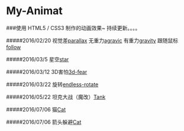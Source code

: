 # My-Animat
###使用 HTML5 / CSS3 制作的动画效果~ 持续更新。。。。

#####2016/02/20
视觉差[parallax](http://nightcatsama.github.io/My-Animat/)
无重力[agravic](http://nightcatsama.github.io/My-Animat/)
有重力[gravity](http://nightcatsama.github.io/My-Animat/)
跟随鼠标[follow](http://nightcatsama.github.io/My-Animat/)

#####2016/03/5
星空[star](http://nightcatsama.github.io/My-Animat/star.html)

#####2016/03/12
3D害怕[3d-fear](http://nightcatsama.github.io/My-Animat/3d-fear.html)

#####2016/03/22
旋转[endless-rotate](http://nightcatsama.github.io/My-Animat/endless-rotate.html)

#####2016/05/22
坦克大战（魔改）[Tank](http://121.42.196.46:8080/home)

#####2016/07/06
猫[Cat](http://nightcatsama.github.io/My-Animat/cat.html)

#####2016/07/06
箭头躲避[Cat](http://nightcatsama.github.io/My-Animat/arrow.html)

